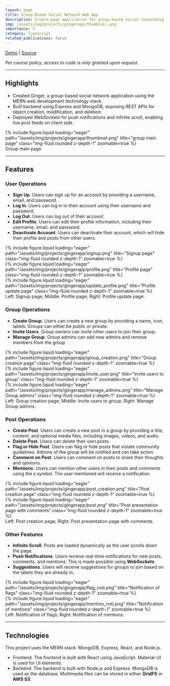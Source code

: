 ```yaml
---
layout: page
title: Group-Based Social Network Web App
description: Single-page application for group-based social networking similar to Reddit, built with React and JavaScript
img: /assets/img/projects/gingerapp/thumbnail.png
importance: 3
category: TypeScript
related_publications: false
---
```


[Demo](https://ginger.fly.dev/) \| [Source](https://github.com/plasmas/Ginger)

_Per course policy, access to code is only granted upon request._

---

## Highlights

- Created Ginger, a group-based social network application using the MERN web development technology stack.
- Built backend using Express and MongoDB, exposing REST APIs for object creation, modification, and deletion.
- Deployed WebSockets for push notifications and infinite scroll, enabling live post feeds on client side.

<div class="row">
    <div class="col-sm mt-3 mt-md-0">
        {% include figure.liquid loading="eager" path="/assets/img/projects/gingerapp/thumbnail.png" title="group main page" class="img-fluid rounded z-depth-1" zoomable=true %}
    </div>
</div>
<div class="caption">
    Group main page
</div>

---

## Features

### User Operations

- **Sign Up**. Users can sign up for an account by providing a username, email, and password.
- **Log In**. Users can log in to their account using their username and password.
- **Log Out**. Users can log out of their account.
- **Edit Profile**. Users can edit their profile information, including their username, email, and password.
- **Deactivate Account**. Users can deactivate their account, which will hide their profile and posts from other users.

<div class="row">
    <div class="col-sm mt-3 mt-md-0">
        {% include figure.liquid loading="eager" path="/assets/img/projects/gingerapp/signup.png" title="Signup page" class="img-fluid rounded z-depth-1" zoomable=true %}
    </div>
    <div class="col-sm mt-3 mt-md-0">
        {% include figure.liquid loading="eager" path="/assets/img/projects/gingerapp/profile.png" title="Profile page" class="img-fluid rounded z-depth-1" zoomable=true %}
    </div>
    <div class="col-sm mt-3 mt-md-0">
        {% include figure.liquid loading="eager" path="/assets/img/projects/gingerapp/update_profile.png" title="Profile update page" class="img-fluid rounded z-depth-1" zoomable=true %}
    </div>
</div>
<div class="caption">
    Left: Signup page; Middle: Profile page; Right: Profile update page.
</div>

### Group Operations

- **Create Group**. Users can create a new group by providing a name, icon, labels. Groups can either be public or private.
- **Invite Users**. Group owners can invite other users to join their group.
- **Manage Group**. Group admins can add new admins and remove members from the group.

<div class="row">
    <div class="col-sm mt-3 mt-md-0">
        {% include figure.liquid loading="eager" path="/assets/img/projects/gingerapp/group_creation.png" title="Group creation page" class="img-fluid rounded z-depth-1" zoomable=true %}
    </div>
    <div class="col-sm mt-3 mt-md-0">
        {% include figure.liquid loading="eager" path="/assets/img/projects/gingerapp/invite_user.png" title="Invite users to group" class="img-fluid rounded z-depth-1" zoomable=true %}
    </div>
    <div class="col-sm mt-3 mt-md-0">
        {% include figure.liquid loading="eager" path="/assets/img/projects/gingerapp/manage_admins.png" title="Manage Group admins" class="img-fluid rounded z-depth-1" zoomable=true %}
    </div>
</div>
<div class="caption">
    Left: Group creation page; Middle: Invite users to group; Right: Manage Group admins.
</div>

### Post Operations

- **Create Post**. Users can create a new post in a group by providing a title, content, and optional media files, including images, videos, and audio.
- **Delete Post**. Users can delete their own posts.
- **Flag or Hide Post**. Users can flag or hide posts that violate community guidelines. Admins of the group will be notified and can take action.
- **Comment on Post**. Users can comment on posts to share their thoughts and opinions.
- **Mentions**. Users can mention other users in their posts and comments using the `@` symbol. The user mentioned will receive a notification.

<div class="row">
    <div class="col-sm mt-3 mt-md-0">
        {% include figure.liquid loading="eager" path="/assets/img/projects/gingerapp/post_creation.png" title="Post creation page" class="img-fluid rounded z-depth-1" zoomable=true %}
    </div>
    <div class="col-sm mt-3 mt-md-0">
        {% include figure.liquid loading="eager" path="/assets/img/projects/gingerapp/post.png" title="Post presentation page with comments" class="img-fluid rounded z-depth-1" zoomable=true %}
    </div>
</div>
<div class="caption">
    Left: Post creation page; Right: Post presentation page with comments.
</div>

### Other Features

- **Infinite Scroll**. Posts are loaded dynamically as the user scrolls down the page.
- **Push Notifications**. Users receive real-time notifications for new posts, comments, and mentions. This is made possible using **WebSockets**.
- **Suggestions**. Users will receive suggestions for groups to join based on the labels they are already in.

<div class="row">
    <div class="col-sm mt-3 mt-md-0">
        {% include figure.liquid loading="eager" path="/assets/img/projects/gingerapp/flag_noti.png" title="Notification of flags" class="img-fluid rounded z-depth-1" zoomable=true %}
    </div>
    <div class="col-sm mt-3 mt-md-0">
        {% include figure.liquid loading="eager" path="/assets/img/projects/gingerapp/mention_noti.png" title="Notification of mentions" class="img-fluid rounded z-depth-1" zoomable=true %}
    </div>
</div>
<div class="caption">
    Left: Notification of flags; Right: Notification of mentions.
</div>

---

## Technologies

This project uses the MERN stack: MongoDB, Express, React, and Node.js.

- Frontend. The frontend is built with React using JavaScript. Material-UI is used for UI elements.
- Backend. The backend is built with Node.js and Express. MongoDB is used as the database. Multimedia files can be stored in either **GridFS** or **AWS S3**.
